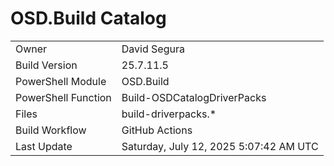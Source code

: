 ﻿# OSD.Build Catalog

| | |
|-|-|
| Owner | David Segura |
| Build Version | 25.7.11.5 |
| PowerShell Module | OSD.Build |
| PowerShell Function | Build-OSDCatalogDriverPacks |
| Files | build-driverpacks.* |
| Build Workflow | GitHub Actions |
| Last Update | Saturday, July 12, 2025 5:07:42 AM UTC |
